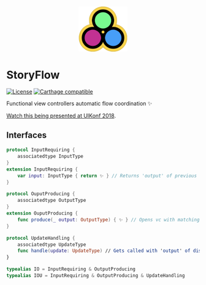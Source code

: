 <h3 align="center">
<img src="Img/Logo.png" width="25%" alt="StoryFlow Logo"/>
</h3>

# StoryFlow

[![License](https://img.shields.io/badge/license-MIT-green.svg?style=flat)](https://github.com/trafi/StoryFlow/blob/master/LICENSE)
[![Carthage compatible](https://img.shields.io/badge/Carthage-compatible-4BC51D.svg?style=flat)](https://github.com/Carthage/Carthage)

Functional view controllers automatic flow coordination :sparkles:

[Watch this being presented at UIKonf 2018](https://youtu.be/1r7r-mqaSuI).

## Interfaces

```swift
protocol InputRequiring {
    associatedtype InputType
}
extension InputRequiring {
    var input: InputType { return ✨ } // Returns 'output' of previous vc
}
```
```swift
protocol OuputProducing {
    associatedtype OutputType
}
extension OuputProducing {
    func produce(_ output: OutputType) { ✨ } // Opens vc with matching `UpdateType` or `InputType`
}
```
```swift
protocol UpdateHandling {
    associatedtype UpdateType
    func handle(update: UpdateType) // Gets called with 'output' of dismissed vc
}
```
```swift
typealias IO = InputRequiring & OutputProducing
typealias IOU = InputRequiring & OutputProducing & UpdateHandling

```
